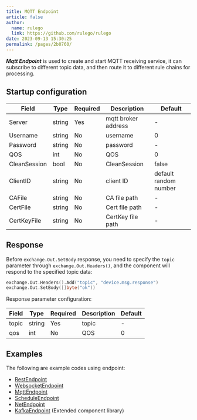 ```yaml
---
title: MQTT Endpoint
article: false
author: 
  name: rulego
  link: https://github.com/rulego/rulego
date: 2023-09-13 15:30:25
permalink: /pages/2b0760/
---
```


***Mqtt Endpoint*** is used to create and start MQTT receiving service, it can subscribe to different topic data, and then route it to different rule chains for processing.

## Startup configuration

| Field        | Type   | Required | Description         | Default               |
|--------------|--------|----------|---------------------|-----------------------|
| Server       | string | Yes      | mqtt broker address | -                     |
| Username     | string | No       | username            | 0                     |
| Password     | string | No       | password            | -                     |
| QOS          | int    | No       | QOS                 | 0                     |
| CleanSession | bool   | No       | CleanSession        | false                 |
| ClientID     | string | No       | client ID           | default random number |
| CAFile       | string | No       | CA file path        | -                     |
| CertFile     | string | No       | Cert file path      | -                     |
| CertKeyFile  | string | No       | CertKey file path   | -                     |

## Response

Before `exchange.Out.SetBody` response, you need to specify the `topic` parameter through `exchange.Out.Headers()`, and the component will respond to the specified topic data:

```go
exchange.Out.Headers().Add("topic", "device.msg.response")
exchange.Out.SetBody([]byte("ok"))
```

Response parameter configuration:

| Field | Type   | Required | Description | Default |
|-------|--------|----------|-------------|---------|
| topic | string | Yes      | topic       | -       |
| qos   | int    | No       | QOS         | 0       |

## Examples

The following are example codes using endpoint:
- [RestEndpoint](https://github.com/rulego/rulego/tree/main/examples/http_endpoint/http_endpoint.go)
- [WebsocketEndpoint](https://github.com/rulego/rulego/tree/main/endpoint/websocket/websocket_test.go)
- [MqttEndpoint](https://github.com/rulego/rulego/tree/main/endpoint/mqtt/mqtt_test.go)
- [ScheduleEndpoint](https://github.com/rulego/rulego/tree/main/endpoint/schedule/schedule_test.go)
- [NetEndpoint](https://github.com/rulego/rulego/tree/main/endpoint/net/net_test.go)
- [KafkaEndpoint](https://github.com/rulego/rulego-components/blob/main/endpoint/kafka/kafka_test.go) (Extended component library)
